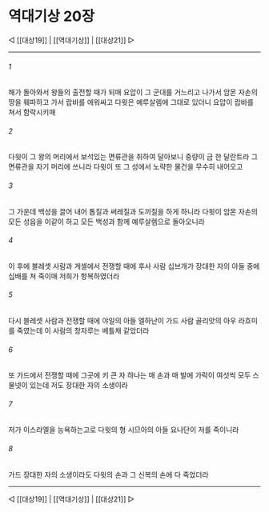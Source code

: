 # 역대기상 20장

◁ [[대상19]] | [[역대기상]] | [[대상21]] ▷
***

###### 1
해가 돌아와서 왕들의 출전할 때가 되매 요압이 그 군대를 거느리고 나가서 암몬 자손의 땅을 훼파하고 가서 랍바를 에워싸고 다윗은 예루살렘에 그대로 있더니 요압이 랍바를 쳐서 함락시키매

###### 2
다윗이 그 왕의 머리에서 보석있는 면류관을 취하여 달아보니 중량이 금 한 달란트라 그 면류관을 자기 머리에 쓰니라 다윗이 또 그 성에서 노략한 물건을 무수히 내어오고

###### 3
그 가운데 백성을 끌어 내어 톱질과 써레질과 도끼질을 하게 하니라 다윗이 암몬 자손의 모든 성읍을 이같이 하고 모든 백성과 함께 예루살렘으로 돌아오니라

###### 4
이 후에 블레셋 사람과 게셀에서 전쟁할 때에 후사 사람 십브개가 장대한 자의 아들 중에 십배를 쳐 죽이매 저희가 항복하였더라

###### 5
다시 블레셋 사람과 전쟁할 때에 야일의 아들 엘하난이 가드 사람 골리앗의 아우 라흐미를 죽였는데 이 사람의 창자루는 베틀채 같았더라

###### 6
또 가드에서 전쟁할 때에 그곳에 키 큰 자 하나는 매 손과 매 발에 가락이 여섯씩 모두 스물넷이 있는데 저도 장대한 자의 소생이라

###### 7
저가 이스라엘을 능욕하는고로 다윗의 형 시므아의 아들 요나단이 저를 죽이니라

###### 8
가드 장대한 자의 소생이라도 다윗의 손과 그 신복의 손에 다 죽었더라

***
◁ [[대상19]] | [[역대기상]] | [[대상21]] ▷